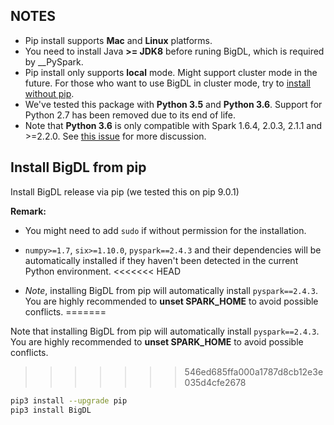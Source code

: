 ## **NOTES**

- Pip install supports __Mac__ and __Linux__ platforms.
- You need to install Java __>= JDK8__ before runing BigDL, which is required by __PySpark.
- Pip install only supports __local__ mode. Might support cluster mode in the future. For those who want to use BigDL in cluster mode, try to [install without pip](./install-without-pip.md).
- We've tested this package with __Python 3.5__ and __Python 3.6__. Support for Python 2.7 has been removed due to its end of life.
- Note that __Python 3.6__ is only compatible with Spark 1.6.4, 2.0.3, 2.1.1 and >=2.2.0. See [this issue](https://issues.apache.org/jira/browse/SPARK-19019) for more discussion.

## **Install BigDL from pip**

Install BigDL release via pip (we tested this on pip 9.0.1)

**Remark:**

- You might need to add `sudo` if without permission for the installation.

-  `numpy>=1.7`, `six>=1.10.0`, `pyspark==2.4.3` and their dependencies will be automatically installed if they haven't been detected in the current Python environment. 
<<<<<<< HEAD
- _Note_, installing BigDL from pip will automatically install `pyspark==2.4.3`. You are highly recommended to **unset SPARK_HOME** to avoid possible conflicts.
=======

Note that installing BigDL from pip will automatically install `pyspark==2.4.3`. You are highly recommended to **unset SPARK_HOME** to avoid possible conflicts.

>>>>>>> 546ed685ffa000a1787d8cb12e3e035d4cfe2678
```bash
pip3 install --upgrade pip
pip3 install BigDL        
```
